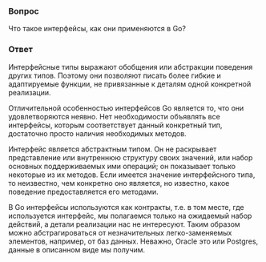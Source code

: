 ### Вопрос

Что такое интерфейсы, как они применяются в Go?

### Ответ

Интерфейсные типы выражают обобщения или абстракции поведения других типов.
Поэтому они позволяют писать более гибкие и адаптируемые
функции, не привязанные к деталям одной конкретной реализации.

Отличительной особенностью интерфейсов Go является то, что они 
удовлетворяются неявно. Нет необходимости объявлять все интерфейсы,
которым соответствует данный конкретный тип, достаточно просто наличия
необходимых методов.

Интерфейс является абстрактным типом. Он не раскрывает представление или внутреннюю
структуру своих значений, или набор основных поддерживаемых ими операций; он
показывает только некоторые из их методов. Если имеется значение интерфейсного
типа, то неизвестно, чем конкретно оно является, но известно, какое поведение 
предоставляется его методами.

В Go интерфейсы используются как контракты, т.е. в том месте, где используется интерфейс,
мы полагаемся только на ожидаемый набор действий, а детали реализации нас не интересуют.
Таким образом можно абстрагироваться от незначительных легко-заменяемых элементов,
например, от баз данных. Неважно, Oracle это или Postgres, данные в описанном виде мы получим.